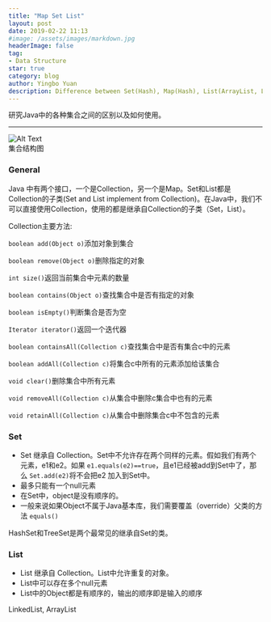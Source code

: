```yaml
---
title: "Map Set List"
layout: post
date: 2019-02-22 11:13
#image: /assets/images/markdown.jpg
headerImage: false
tag:
- Data Structure
star: true
category: blog
author: Yingbo Yuan
description: Difference between Set(Hash), Map(Hash), List(ArrayList, LinkedList)
---
```

研究Java中的各种集合之间的区别以及如何使用。

---

<div class="side-by-side">
    <div class="">
        <img class="image" src="http://images0.cnblogs.com/blog/682514/201411/161043454007612.png" alt="Alt Text">
        <figcaption class="caption">集合结构图</figcaption>
    </div>
</div>

### General

Java 中有两个接口，一个是Collection，另一个是Map。Set和List都是Collection的子类(Set and List implement from Collection)。在Java中，我们不可以直接使用Collection，使用的都是继承自Collection的子类（Set，List）。

Collection主要方法:

`boolean add(Object o)`添加对象到集合

`boolean remove(Object o)`删除指定的对象

`int size()`返回当前集合中元素的数量

`boolean contains(Object o)`查找集合中是否有指定的对象

`boolean isEmpty()`判断集合是否为空

`Iterator iterator()`返回一个迭代器

`boolean containsAll(Collection c)`查找集合中是否有集合c中的元素

`boolean addAll(Collection c)`将集合c中所有的元素添加给该集合

`void clear()`删除集合中所有元素

`void removeAll(Collection c)`从集合中删除c集合中也有的元素

`void retainAll(Collection c)`从集合中删除集合c中不包含的元素

### Set

* Set 继承自 Collection。Set中不允许存在两个同样的元素。假如我们有两个元素，e1和e2。如果 `e1.equals(e2)==true`，且e1已经被add到Set中了，那么  `Set.add(e2)`将不会把e2 加入到Set中。
* 最多只能有一个null元素
* 在Set中，object是没有顺序的。
* 一般来说如果Object不属于Java基本库，我们需要覆盖（override）父类的方法  `equals()`

HashSet和TreeSet是两个最常见的继承自Set的类。


### List

* List 继承自 Collection。List中允许重复的对象。
* List中可以存在多个null元素
* List中的Object都是有顺序的，输出的顺序即是输入的顺序

LinkedList, ArrayList







